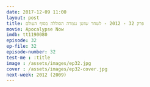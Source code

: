 ```yaml
---
date: 2017-12-09 11:00
layout: post
title: פרק 32 - 2012 - לשחר שושן נגמרה הסוללה בסוף העולם
movie: Apocalypse Now
imdb: tt1190080
episode: 32
ep-file: 32
episode-number: 32
test-me : :title
image : /assets/images/ep32.jpg
cover : /assets/images/ep32-cover.jpg
next-week: 2012 (2009)
---
```






